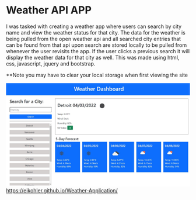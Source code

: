 # Weather API APP
I was tasked with creating a weather app where users can search by city name and view
the weather status for that city. The data for the weather is being pulled from the open weather api
and all searched city entries that can be found from that api upon search are stored locally to be pulled
from whenever the user revisits the app. If the user clicks a previous search it will display the weather
data for that city as well. This was made using html, css, javascript, jquery and bootstrap.

**Note you may have to clear your local storage when first viewing the site

![Screen Shot](screenshot.JPG?raw=true "Screen Shot")
https://eikohler.github.io/Weather-Application/
